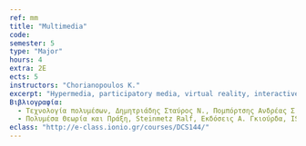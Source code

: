 ```yaml
---
ref: mm
title: "Multimedia"
code: 
semester: 5
type: "Major"
hours: 4
extra: 2Ε
ects: 5
instructors: "Chorianopoulos K."
excerpt: "Hypermedia, participatory media, virtual reality, interactive narrative, interactivity. Multimedia system design. Entertainment and Educational Multimedia. Geographic Information Systems. Multimedia programming."
Βιβλιογραφία: 
  - Τεχνολογία πολυμέσων, Δημητριάδης Σταύρος Ν., Πομπόρτσης Ανδρέας Σ., Τριανταφύλλου Ευάγγελος Γ., Εκδόσεις ΤΖΙΟΛΑ, ISBN 978-960-418-025-7, 2004
  - Πολυμέσα Θεωρία και Πράξη, Steinmetz Ralf, Εκδόσεις Α. Γκιούρδα, ISBN 978-960-512-330-7, 2002
eclass: "http://e-class.ionio.gr/courses/DCS144/"
---
```

